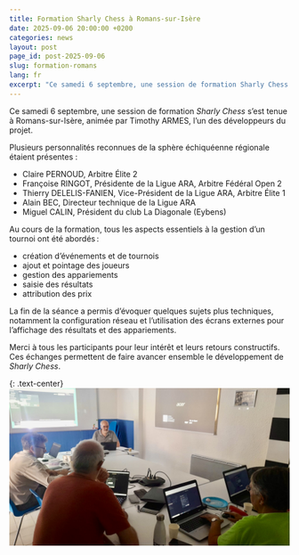 ```yaml
---
title: Formation Sharly Chess à Romans-sur-Isère
date: 2025-09-06 20:00:00 +0200
categories: news
layout: post
page_id: post-2025-09-06
slug: formation-romans
lang: fr
excerpt: "Ce samedi 6 septembre, une session de formation Sharly Chess s’est tenue à Romans-sur-Isère, animée par Timothy ARMES, l’un des développeurs du projet."
---
```


Ce samedi 6 septembre, une session de formation _Sharly Chess_ s’est tenue à Romans-sur-Isère, animée par Timothy ARMES, l’un des développeurs du projet.

Plusieurs personnalités reconnues de la sphère échiquéenne régionale étaient présentes :
* Claire PERNOUD, Arbitre Élite 2
* Françoise RINGOT, Présidente de la Ligue ARA, Arbitre Fédéral Open 2
* Thierry DELELIS-FANIEN, Vice-Président de la Ligue ARA, Arbitre Élite 1
* Alain BEC, Directeur technique de la Ligue ARA
* Miguel CALIN, Président du club La Diagonale (Eybens)

Au cours de la formation, tous les aspects essentiels à la gestion d’un tournoi ont été abordés :
* création d’événements et de tournois
* ajout et pointage des joueurs
* gestion des appariements
* saisie des résultats
* attribution des prix

La fin de la séance a permis d’évoquer quelques sujets plus techniques, notamment la configuration réseau et l’utilisation des écrans externes pour l’affichage des résultats et des appariements.

Merci à tous les participants pour leur intérêt et leurs retours constructifs. Ces échanges permettent de faire avancer ensemble le développement de _Sharly Chess_.

{: .text-center}
![Confirmation request for restoring from quarantine](/assets/images/2025097-training/training.jpg)
